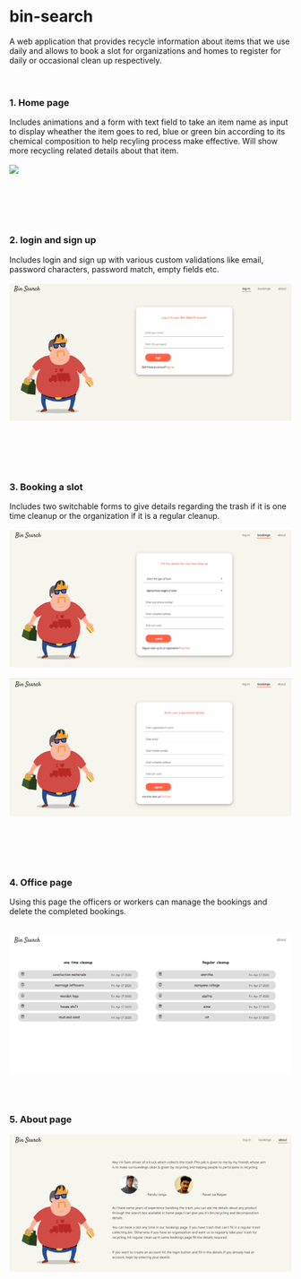 # bin-search
A web application that provides recycle information about items that we use daily and allows to book a slot for organizations and homes to register for daily or occasional clean up respectively.
<br />
<br />
<br />




### 1. Home page
Includes animations and a form with text field to take an item name as input to display wheather the item goes to red, blue or green bin according to its chemical composition to help recyling process make effective.
Will show more recycling related details about that item.
<br />
<br />
![](screen%20shots/home.gif)


<br />
<br />
<br />
<br />



### 2. login and sign up
Includes login and sign up with various custom validations like email, password characters, password match, empty fields etc.
<br />
<br/>
![](screen%20shots/login.gif)

<br />
<br />
<br />
<br />

### 3. Booking a slot

Includes two switchable forms to give details regarding the trash if it is one time cleanup or the organization if it is a regular cleanup.
<br />
<br />
![](screen%20shots/one%20time%20clean%20up.png)
<br/>
<br/>
![](screen%20shots/regular%20clean%20up.png)


<br />
<br />
<br />
<br />

### 4. Office page
Using this page the officers or workers can manage the bookings and delete the completed bookings.
<br />
<br />

<kbd>
  <img src="screen%20shots/office.gif">
</kbd>


<br />
<br />
<br />
<br />

### 5. About page
![](screen%20shots/about.png)
